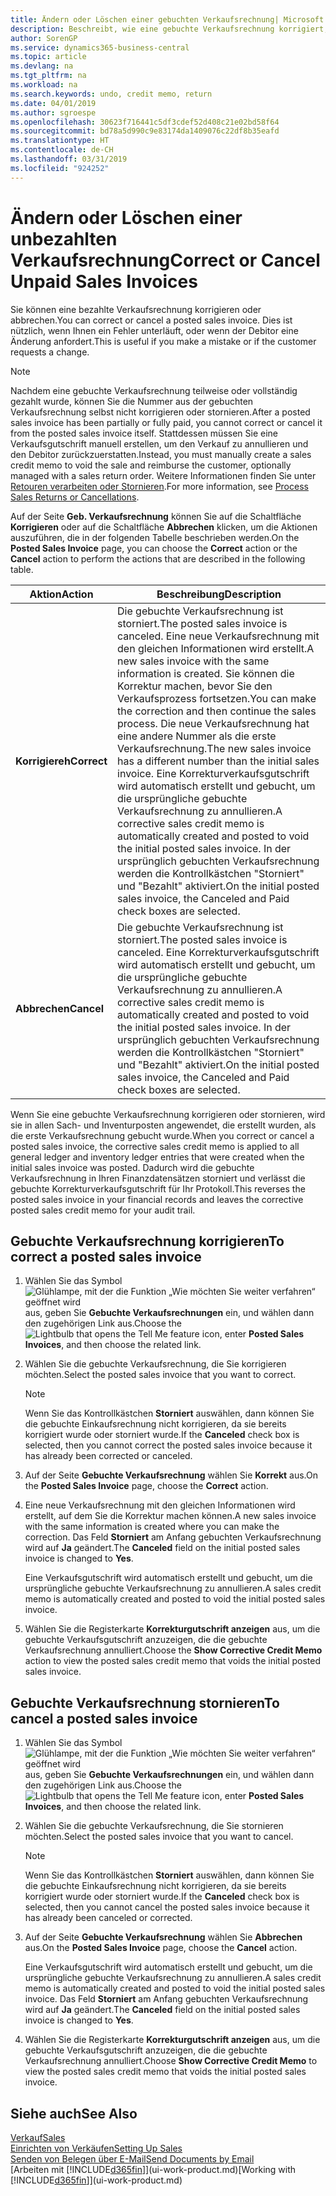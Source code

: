 ```yaml
---
title: Ändern oder Löschen einer gebuchten Verkaufsrechnung| Microsoft Docs
description: Beschreibt, wie eine gebuchte Verkaufsrechnung korrigiert, rückgängig gemacht oder eine Gutschrift angewendet wird.
author: SorenGP
ms.service: dynamics365-business-central
ms.topic: article
ms.devlang: na
ms.tgt_pltfrm: na
ms.workload: na
ms.search.keywords: undo, credit memo, return
ms.date: 04/01/2019
ms.author: sgroespe
ms.openlocfilehash: 30623f716441c5df3cdef52d408c21e02bd58f64
ms.sourcegitcommit: bd78a5d990c9e83174da1409076c22df8b35eafd
ms.translationtype: HT
ms.contentlocale: de-CH
ms.lasthandoff: 03/31/2019
ms.locfileid: "924252"
---
```

# <a name="correct-or-cancel-unpaid-sales-invoices"></a><span data-ttu-id="1bced-103">Ändern oder Löschen einer unbezahlten Verkaufsrechnung</span><span class="sxs-lookup"><span data-stu-id="1bced-103">Correct or Cancel Unpaid Sales Invoices</span></span>
<span data-ttu-id="1bced-104">Sie können eine bezahlte Verkaufsrechnung korrigieren oder abbrechen.</span><span class="sxs-lookup"><span data-stu-id="1bced-104">You can correct or cancel a posted sales invoice.</span></span> <span data-ttu-id="1bced-105">Dies ist nützlich, wenn Ihnen ein Fehler unterläuft, oder wenn der Debitor eine Änderung anfordert.</span><span class="sxs-lookup"><span data-stu-id="1bced-105">This is useful if you make a mistake or if the customer requests a change.</span></span>

> [!NOTE]  
>   <span data-ttu-id="1bced-106">Nachdem eine gebuchte Verkaufsrechnung teilweise oder vollständig gezahlt wurde, können Sie die Nummer aus der gebuchten Verkaufsrechnung selbst nicht korrigieren oder stornieren.</span><span class="sxs-lookup"><span data-stu-id="1bced-106">After a posted sales invoice has been partially or fully paid, you cannot correct or cancel it from the posted sales invoice itself.</span></span> <span data-ttu-id="1bced-107">Stattdessen müssen Sie eine Verkaufsgutschrift manuell erstellen, um den Verkauf zu annullieren und den Debitor zurückzuerstatten.</span><span class="sxs-lookup"><span data-stu-id="1bced-107">Instead, you must manually create a sales credit memo to void the sale and reimburse the customer, optionally managed with a sales return order.</span></span> <span data-ttu-id="1bced-108">Weitere Informationen finden Sie unter [Retouren verarbeiten oder Stornieren](sales-how-process-sales-returns-cancellations.md).</span><span class="sxs-lookup"><span data-stu-id="1bced-108">For more information, see [Process Sales Returns or Cancellations](sales-how-process-sales-returns-cancellations.md).</span></span>

<span data-ttu-id="1bced-109">Auf der Seite **Geb. Verkaufsrechnung** können Sie auf die Schaltfläche **Korrigieren** oder auf die Schaltfläche **Abbrechen** klicken, um die Aktionen auszuführen, die in der folgenden Tabelle beschrieben werden.</span><span class="sxs-lookup"><span data-stu-id="1bced-109">On the **Posted Sales Invoice** page, you can choose the **Correct** action or the **Cancel** action to perform the actions that are described in the following table.</span></span>

| <span data-ttu-id="1bced-110">Aktion</span><span class="sxs-lookup"><span data-stu-id="1bced-110">Action</span></span> | <span data-ttu-id="1bced-111">Beschreibung</span><span class="sxs-lookup"><span data-stu-id="1bced-111">Description</span></span> |
| --- | --- |
| <span data-ttu-id="1bced-112">**Korrigiereh**</span><span class="sxs-lookup"><span data-stu-id="1bced-112">**Correct**</span></span> |<span data-ttu-id="1bced-113">Die gebuchte Verkaufsrechnung ist storniert.</span><span class="sxs-lookup"><span data-stu-id="1bced-113">The posted sales invoice is canceled.</span></span> <span data-ttu-id="1bced-114">Eine neue Verkaufsrechnung mit den gleichen Informationen wird erstellt.</span><span class="sxs-lookup"><span data-stu-id="1bced-114">A new sales invoice with the same information is created.</span></span> <span data-ttu-id="1bced-115">Sie können die Korrektur machen, bevor Sie den Verkaufsprozess fortsetzen.</span><span class="sxs-lookup"><span data-stu-id="1bced-115">You can make the correction and then continue the sales process.</span></span> <span data-ttu-id="1bced-116">Die neue Verkaufsrechnung hat eine andere Nummer als die erste Verkaufsrechnung.</span><span class="sxs-lookup"><span data-stu-id="1bced-116">The new sales invoice has a different number than the initial sales invoice.</span></span> <span data-ttu-id="1bced-117">Eine Korrekturverkaufsgutschrift wird automatisch erstellt und gebucht, um die ursprüngliche gebuchte Verkaufsrechnung zu annullieren.</span><span class="sxs-lookup"><span data-stu-id="1bced-117">A corrective sales credit memo is automatically created and posted to void the initial posted sales invoice.</span></span> <span data-ttu-id="1bced-118">In der ursprünglich gebuchten Verkaufsrechnung werden die Kontrollkästchen "Storniert" und "Bezahlt" aktiviert.</span><span class="sxs-lookup"><span data-stu-id="1bced-118">On the initial posted sales invoice, the Canceled and Paid check boxes are selected.</span></span> |
| <span data-ttu-id="1bced-119">**Abbrechen**</span><span class="sxs-lookup"><span data-stu-id="1bced-119">**Cancel**</span></span> |<span data-ttu-id="1bced-120">Die gebuchte Verkaufsrechnung ist storniert.</span><span class="sxs-lookup"><span data-stu-id="1bced-120">The posted sales invoice is canceled.</span></span> <span data-ttu-id="1bced-121">Eine Korrekturverkaufsgutschrift wird automatisch erstellt und gebucht, um die ursprüngliche gebuchte Verkaufsrechnung zu annullieren.</span><span class="sxs-lookup"><span data-stu-id="1bced-121">A corrective sales credit memo is automatically created and posted to void the initial posted sales invoice.</span></span> <span data-ttu-id="1bced-122">In der ursprünglich gebuchten Verkaufsrechnung werden die Kontrollkästchen "Storniert" und "Bezahlt" aktiviert.</span><span class="sxs-lookup"><span data-stu-id="1bced-122">On the initial posted sales invoice, the Canceled and Paid check boxes are selected.</span></span> |

<span data-ttu-id="1bced-123">Wenn Sie eine gebuchte Verkaufsrechnung korrigieren oder stornieren, wird sie in allen Sach- und Inventurposten angewendet, die erstellt wurden, als die erste Verkaufsrechnung gebucht wurde.</span><span class="sxs-lookup"><span data-stu-id="1bced-123">When you correct or cancel a posted sales invoice, the corrective sales credit memo is applied to all general ledger and inventory ledger entries that were created when the initial sales invoice was posted.</span></span> <span data-ttu-id="1bced-124">Dadurch wird die gebuchte Verkaufsrechnung in Ihren Finanzdatensätzen storniert und verlässt die gebuchte Korrekturverkaufsgutschrift für Ihr Protokoll.</span><span class="sxs-lookup"><span data-stu-id="1bced-124">This reverses the posted sales invoice in your financial records and leaves the corrective posted sales credit memo for your audit trail.</span></span>

## <a name="to-correct-a-posted-sales-invoice"></a><span data-ttu-id="1bced-125">Gebuchte Verkaufsrechnung korrigieren</span><span class="sxs-lookup"><span data-stu-id="1bced-125">To correct a posted sales invoice</span></span>
1. <span data-ttu-id="1bced-126">Wählen Sie das Symbol ![Glühlampe, mit der die Funktion „Wie möchten Sie weiter verfahren“ geöffnet wird](media/ui-search/search_small.png "Wie möchten Sie weiter verfahren?") aus, geben Sie **Gebuchte Verkaufsrechnungen** ein, und wählen dann den zugehörigen Link aus.</span><span class="sxs-lookup"><span data-stu-id="1bced-126">Choose the ![Lightbulb that opens the Tell Me feature](media/ui-search/search_small.png "Tell me what you want to do") icon, enter **Posted Sales Invoices**, and then choose the related link.</span></span>  
2. <span data-ttu-id="1bced-127">Wählen Sie die gebuchte Verkaufsrechnung, die Sie korrigieren möchten.</span><span class="sxs-lookup"><span data-stu-id="1bced-127">Select the posted sales invoice that you want to correct.</span></span>

    > [!NOTE]  
    >   <span data-ttu-id="1bced-128">Wenn Sie das Kontrollkästchen **Storniert** auswählen, dann können Sie die gebuchte Einkaufsrechnung nicht korrigieren, da sie bereits korrigiert wurde oder storniert wurde.</span><span class="sxs-lookup"><span data-stu-id="1bced-128">If the **Canceled** check box is selected, then you cannot correct the posted sales invoice because it has already been corrected or canceled.</span></span>
3. <span data-ttu-id="1bced-129">Auf der Seite **Gebuchte Verkaufsrechnung** wählen Sie **Korrekt** aus.</span><span class="sxs-lookup"><span data-stu-id="1bced-129">On the **Posted Sales Invoice** page, choose the **Correct** action.</span></span>  
4. <span data-ttu-id="1bced-130">Eine neue Verkaufsrechnung mit den gleichen Informationen wird erstellt, auf dem Sie die Korrektur machen können.</span><span class="sxs-lookup"><span data-stu-id="1bced-130">A new sales invoice with the same information is created where you can make the correction.</span></span> <span data-ttu-id="1bced-131">Das Feld **Storniert** am Anfang gebuchten Verkaufsrechnung wird auf **Ja** geändert.</span><span class="sxs-lookup"><span data-stu-id="1bced-131">The **Canceled** field on the initial posted sales invoice is changed to **Yes**.</span></span>

    <span data-ttu-id="1bced-132">Eine Verkaufsgutschrift wird automatisch erstellt und gebucht, um die ursprüngliche gebuchte Verkaufsrechnung zu annullieren.</span><span class="sxs-lookup"><span data-stu-id="1bced-132">A sales credit memo is automatically created and posted to void the initial posted sales invoice.</span></span>
5. <span data-ttu-id="1bced-133">Wählen Sie die Registerkarte **Korrekturgutschrift anzeigen** aus, um die gebuchte Verkaufsgutschrift anzuzeigen, die die gebuchte Verkaufsrechnung annulliert.</span><span class="sxs-lookup"><span data-stu-id="1bced-133">Choose the **Show Corrective Credit Memo** action to view the posted sales credit memo that voids the initial posted sales invoice.</span></span>

## <a name="to-cancel-a-posted-sales-invoice"></a><span data-ttu-id="1bced-134">Gebuchte Verkaufsrechnung stornieren</span><span class="sxs-lookup"><span data-stu-id="1bced-134">To cancel a posted sales invoice</span></span>
1. <span data-ttu-id="1bced-135">Wählen Sie das Symbol ![Glühlampe, mit der die Funktion „Wie möchten Sie weiter verfahren“ geöffnet wird](media/ui-search/search_small.png "Wie möchten Sie weiter verfahren?") aus, geben Sie **Gebuchte Verkaufsrechnungen** ein, und wählen dann den zugehörigen Link aus.</span><span class="sxs-lookup"><span data-stu-id="1bced-135">Choose the ![Lightbulb that opens the Tell Me feature](media/ui-search/search_small.png "Tell me what you want to do") icon, enter **Posted Sales Invoices**, and then choose the related link.</span></span>  
2. <span data-ttu-id="1bced-136">Wählen Sie die gebuchte Verkaufsrechnung, die Sie stornieren möchten.</span><span class="sxs-lookup"><span data-stu-id="1bced-136">Select the posted sales invoice that you want to cancel.</span></span>

    > [!NOTE]  
    >   <span data-ttu-id="1bced-137">Wenn Sie das Kontrollkästchen **Storniert** auswählen, dann können Sie die gebuchte Einkaufsrechnung nicht korrigieren, da sie bereits korrigiert wurde oder storniert wurde.</span><span class="sxs-lookup"><span data-stu-id="1bced-137">If the **Canceled** check box is selected, then you cannot cancel the posted sales invoice because it has already been canceled or corrected.</span></span>
3. <span data-ttu-id="1bced-138">Auf der Seite **Gebuchte Verkaufsrechnung** wählen Sie **Abbrechen** aus.</span><span class="sxs-lookup"><span data-stu-id="1bced-138">On the **Posted Sales Invoice** page, choose the **Cancel** action.</span></span>

    <span data-ttu-id="1bced-139">Eine Verkaufsgutschrift wird automatisch erstellt und gebucht, um die ursprüngliche gebuchte Verkaufsrechnung zu annullieren.</span><span class="sxs-lookup"><span data-stu-id="1bced-139">A sales credit memo is automatically created and posted to void the initial posted sales invoice.</span></span> <span data-ttu-id="1bced-140">Das Feld **Storniert** am Anfang gebuchten Verkaufsrechnung wird auf **Ja** geändert.</span><span class="sxs-lookup"><span data-stu-id="1bced-140">The **Canceled** field on the initial posted sales invoice is changed to **Yes**.</span></span>
4. <span data-ttu-id="1bced-141">Wählen Sie die Registerkarte **Korrekturgutschrift anzeigen** aus, um die gebuchte Verkaufsgutschrift anzuzeigen, die die gebuchte Verkaufsrechnung annulliert.</span><span class="sxs-lookup"><span data-stu-id="1bced-141">Choose **Show Corrective Credit Memo** to view the posted sales credit memo that voids the initial posted sales invoice.</span></span>

## <a name="see-also"></a><span data-ttu-id="1bced-142">Siehe auch</span><span class="sxs-lookup"><span data-stu-id="1bced-142">See Also</span></span>
[<span data-ttu-id="1bced-143">Verkauf</span><span class="sxs-lookup"><span data-stu-id="1bced-143">Sales</span></span>](sales-manage-sales.md)  
[<span data-ttu-id="1bced-144">Einrichten von Verkäufen</span><span class="sxs-lookup"><span data-stu-id="1bced-144">Setting Up Sales</span></span>](sales-setup-sales.md)  
[<span data-ttu-id="1bced-145">Senden von Belegen über E-Mail</span><span class="sxs-lookup"><span data-stu-id="1bced-145">Send Documents by Email</span></span>](ui-how-send-documents-email.md)  
<span data-ttu-id="1bced-146">[Arbeiten mit [!INCLUDE[d365fin](includes/d365fin_md.md)]](ui-work-product.md)</span><span class="sxs-lookup"><span data-stu-id="1bced-146">[Working with [!INCLUDE[d365fin](includes/d365fin_md.md)]](ui-work-product.md)</span></span>
